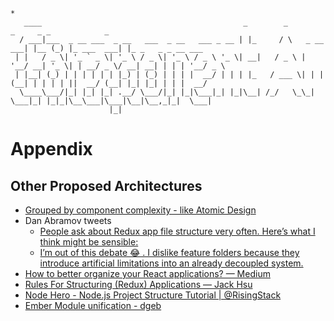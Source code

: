 ```
*
   ____                                             _        _             _     _ _            _                  
  / ___|___  _ __ ___  _ __   ___  _ __   ___ _ __ | |_     / \   _ __ ___| |__ (_) |_ ___  ___| |_ _   _ _ __ ___
 | |   / _ \| '_ ` _ \| '_ \ / _ \| '_ \ / _ \ '_ \| __|   / _ \ | '__/ __| '_ \| | __/ _ \/ __| __| | | | '__/ _ \
 | |__| (_) | | | | | | |_) | (_) | | | |  __/ | | | |_   / ___ \| | | (__| | | | | ||  __/ (__| |_| |_| | | |  __/
  \____\___/|_| |_| |_| .__/ \___/|_| |_|\___|_| |_|\__| /_/   \_\_|  \___|_| |_|_|\__\___|\___|\__|\__,_|_|  \___|
                      |_|                                                                                          
```
# Appendix
## Other Proposed Architectures
- [Grouped by component complexity - like Atomic Design](https://twitter.com/abritinthebay/status/731132426773110784)
- Dan Abramov tweets
  - [People ask about Redux app file structure very often. Here’s what I think might be sensible:](https://twitter.com/dan_abramov/status/731121278971707392)
  - [I’m out of this debate 😂 . I dislike feature folders because they introduce artificial limitations into an already decoupled system.](https://twitter.com/dan_abramov/status/731164231723274241)
- [How to better organize your React applications? — Medium](https://medium.com/@alexmngn/how-to-better-organize-your-react-applications-2fd3ea1920f1#.ax8f9le3e)
- [Rules For Structuring (Redux) Applications — Jack Hsu](http://jaysoo.ca/2016/02/28/organizing-redux-application/)
- [Node Hero - Node.js Project Structure Tutorial | @RisingStack](https://blog.risingstack.com/node-hero-node-js-project-structure-tutorial/)
- [Ember Module unification - dgeb](https://github.com/dgeb/rfcs/blob/module-unification/text/0000-module-unification.md)
